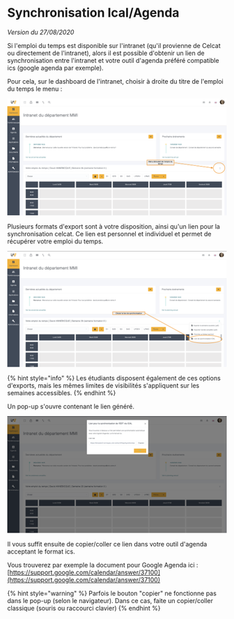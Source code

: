 # Synchronisation Ical/Agenda

_Version du 27/08/2020_

Si l'emploi du temps est disponible sur l'intranet \(qu'il provienne de Celcat ou directement de l'intranet\), alors il est possible d'obtenir un lien de synchronisation entre l'intranet et votre outil d'agenda préféré compatible ics \(google agenda par exemple\).

Pour cela, sur le dashboard de l'intranet, choisir à droite du titre de l'emploi du temps le menu :

![Menu de l&apos;emploi du temps](../.gitbook/assets/capture-de-cran-2020-08-27-a-12.36.43.png)

Plusieurs formats d'export sont à votre disposition, ainsi qu'un lien pour la synchronisation celcat. Ce lien est personnel et individuel et permet de récupérer votre emploi du temps.

![Lien de synchronisation](../.gitbook/assets/capture-de-cran-2020-08-27-a-12.36.50.png)

{% hint style="info" %}
Les étudiants disposent également de ces options d'exports, mais les mêmes limites de visibilités s'appliquent sur les semaines accessibles.
{% endhint %}

Un pop-up s'ouvre contenant le lien généré.

![Pop-up avec le lien Ical](../.gitbook/assets/capture-de-cran-2020-08-27-a-12.36.57.png)

Il vous suffit ensuite de copier/coller ce lien dans votre outil d'agenda acceptant le format ics.

Vous trouverez par exemple la document pour Google Agenda ici : [https://support.google.com/calendar/answer/37100](https://support.google.com/calendar/answer/37100)

{% hint style="warning" %}
Parfois le bouton "copier" ne fonctionne pas dans le pop-up \(selon le navigateur\). Dans ce cas, faite un copier/coller classique \(souris ou raccourci clavier\)
{% endhint %}



